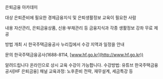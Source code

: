은퇴금융 아카데미

대상
 은퇴준비에 필요한 경제금융지식 및 은퇴생활정보 교육이 필요한 사람

내용
 자산관리, 은퇴금융상품, 신용·부채관리 등 금융지식과 각종 생활정보 강좌 무료 제공

방법
 개최 시 한국주택금융공사 누리집에서 수강 지역과 일정을 안내

문의
 한국주택금융공사(1688-8114, [www.hf.go.kr](http://www.hf.go.kr))

알려드립니다
온라인으로 상시 교육 수강이 가능합니다.
   수강방법: 유튜브 한국주택금융공사[HF 은퇴금융] 채널
   교육과정: 노후준비 전략, 재무설계, 세금특강 등 
